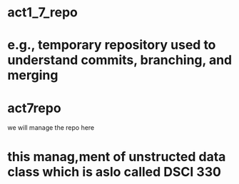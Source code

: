 # act1_7_repo
 # e.g., temporary repository used to understand commits, branching, and merging
 # act7repo
 we will manage the repo here 

# this manag,ment of unstructed data class which is aslo called DSCI 330